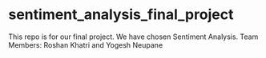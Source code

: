 # sentiment_analysis_final_project
This repo is for our final project. We have chosen Sentiment Analysis. Team Members: Roshan Khatri and Yogesh Neupane

